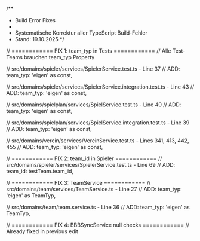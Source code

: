 /**
 * Build Error Fixes
 * 
 * Systematische Korrektur aller TypeScript Build-Fehler
 * Stand: 19.10.2025
 */

// ============ FIX 1: team_typ in Tests ============
// Alle Test-Teams brauchen team_typ Property

// src/domains/spieler/services/SpielerService.test.ts - Line 37
// ADD: team_typ: 'eigen' as const,

// src/domains/spieler/services/SpielerService.integration.test.ts - Line 43
// ADD: team_typ: 'eigen' as const,

// src/domains/spielplan/services/SpielService.test.ts - Line 40
// ADD: team_typ: 'eigen' as const,

// src/domains/spielplan/services/SpielService.integration.test.ts - Line 39
// ADD: team_typ: 'eigen' as const,

// src/domains/verein/services/VereinService.test.ts - Lines 341, 413, 442, 455
// ADD: team_typ: 'eigen' as const,

// ============ FIX 2: team_id in Spieler ============
// src/domains/spieler/services/SpielerService.test.ts - Line 69
// ADD: team_id: testTeam.team_id,

// ============ FIX 3: TeamService ============
// src/domains/team/services/TeamService.ts - Line 27
// ADD: team_typ: 'eigen' as TeamTyp,

// src/domains/team/team.service.ts - Line 36
// ADD: team_typ: 'eigen' as TeamTyp,

// ============ FIX 4: BBBSyncService null checks ============
// Already fixed in previous edit
